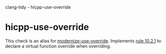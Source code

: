 clang-tidy - hicpp-use-override

</div>

<div class="meta"
http-equiv=refresh="5;URL=modernize-use-override.html">

</div>

# hicpp-use-override

This check is an alias for
[modernize-use-override](https://clang.llvm.org/extra/clang-tidy/checks/modernize-use-override.html). Implements [rule
10.2.1](http://www.codingstandard.com/section/10-2-virtual-functions/)
to declare a virtual function <span class="title-ref">override</span>
when overriding.
